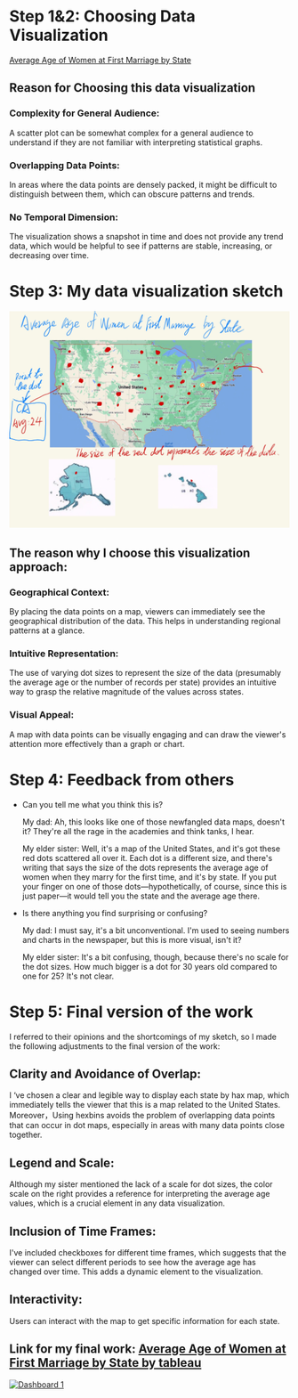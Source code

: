 # Step 1&2: Choosing Data Visualization
[Average Age of Women at First Marriage by State](https://www.reddit.com/r/dataisbeautiful/comments/wzx70h/average_age_of_women_at_first_marriage_by_state/)
## Reason for Choosing this data visualization
### Complexity for General Audience: 
A scatter plot can be somewhat complex for a general audience to understand if they are not familiar with interpreting statistical graphs.
### Overlapping Data Points:
In areas where the data points are densely packed, it might be difficult to distinguish between them, which can obscure patterns and trends.
### No Temporal Dimension:
The visualization shows a snapshot in time and does not provide any trend data, which would be helpful to see if patterns are stable, increasing, or decreasing over time.


# Step 3: My data visualization sketch
![My data visualization](My_data_visualization_sketch.jpg)
## The reason why I choose this visualization approach:
### Geographical Context: 
By placing the data points on a map, viewers can immediately see the geographical distribution of the data. This helps in understanding regional patterns at a glance.
### Intuitive Representation: 
The use of varying dot sizes to represent the size of the data (presumably the average age or the number of records per state) provides an intuitive way to grasp the relative magnitude of the values across states.
### Visual Appeal:
A map with data points can be visually engaging and can draw the viewer's attention more effectively than a graph or chart.


# Step 4: Feedback from others
- Can you tell me what you think this is?
  
  My dad: Ah, this looks like one of those newfangled data maps, doesn't it? They're all the rage in the academies and think tanks, I hear.
  
  My elder sister: Well, it's a map of the United States, and it's got these red dots scattered all over it. Each dot is a different size, and there's writing that says the size of the dots represents the average age of women when they marry for the first time, and it's by state. If you put your finger on one of those dots—hypothetically, of course, since this is just paper—it would tell you the state and the average age there.

- Is there anything you find surprising or confusing?
  
  My dad: I must say, it's a bit unconventional. I'm used to seeing numbers and charts in the newspaper, but this is more visual, isn't it?

  My elder sister: It's a bit confusing, though, because there's no scale for the dot sizes. How much bigger is a dot for 30 years old compared to one for 25? It's not clear.


# Step 5: Final version of the work
I referred to their opinions and the shortcomings of my sketch, so I made the following adjustments to the final version of the work:
## Clarity and Avoidance of Overlap:
I ‘ve chosen a clear and legible way to display each state by hax map, which immediately tells the viewer that this is a map related to the United States. Moreover，Using hexbins avoids the problem of overlapping data points that can occur in dot maps, especially in areas with many data points close together.
## Legend and Scale:
Although my sister mentioned the lack of a scale for dot sizes, the color scale on the right provides a reference for interpreting the average age values, which is a crucial element in any data visualization.
## Inclusion of Time Frames:
I've included checkboxes for different time frames, which suggests that the viewer can select different periods to see how the average age has changed over time. This adds a dynamic element to the visualization.
## Interactivity:
Users can interact with the map to get specific information for each state.


## Link for my final work: [Average Age of Women at First Marriage by State by tableau](Average_age_of_women.html)

<div class='tableauPlaceholder' id='viz1699931857371' style='position: relative'>
  <noscript>
    <a href='#'>
      <img alt='Dashboard 1' src='https://public.tableau.com/static/images/Bo/Book2_16999276332690/Dashboard1/1_rss.png' style='border: none'/>
    </a>
  </noscript>
  <object class='tableauViz' style='display:none;'>
    <param name='host_url' value='https%3A%2F%2Fpublic.tableau.com%2F' />
    <param name='embed_code_version' value='3' />
    <param name='site_root' value='' />
    <param name='name' value='Book2_16999276332690/Dashboard1' />
    <param name='tabs' value='no' />
    <param name='toolbar' value='yes' />
    <param name='static_image' value='https://public.tableau.com/static/images/Bo/Book2_16999276332690/Dashboard1/1.png' />
    <param name='animate_transition' value='yes' />
    <param name='display_static_image' value='yes' />
    <param name='display_spinner' value='yes' />
    <param name='display_overlay' value='yes' />
    <param name='display_count' value='yes' />
    <param name='language' value='zh-CN' />
    <param name='filter' value='publish=yes' />
  </object>
</div>
<script type='text/javascript'>
  var divElement = document.getElementById('viz1699931857371');
  var vizElement = divElement.getElementsByTagName('object')[0];
  if ( divElement.offsetWidth > 800 ) {
    vizElement.style.width='1000px';
    vizElement.style.height='827px';
  } else if ( divElement.offsetWidth > 500 ) {
    vizElement.style.width='1000px';
    vizElement.style.height='827px';
  } else {
    vizElement.style.width='100%';
    vizElement.style.height='727px';
  }
  var scriptElement = document.createElement('script');
  scriptElement.src = 'https://public.tableau.com/javascripts/api/viz_v1.js';
  vizElement.parentNode.insertBefore(scriptElement, vizElement);
</script>











  




